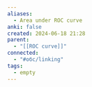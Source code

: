 ```yaml
---
aliases:
  - Area under ROC curve
anki: false
created: 2024-06-18 21:28
parent:
  - "[[ROC curve]]"
connected:
  - "#обс/linking"
tags:
  - empty
---
```


